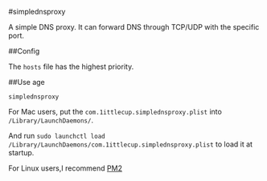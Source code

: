 #simplednsproxy

A simple DNS proxy. It can forward DNS through TCP/UDP with the specific port.

##Config

The `hosts` file has the highest priority.

##Use age

`simplednsproxy `

For Mac users, put the `com.1ittlecup.simplednsproxy.plist` into `/Library/LaunchDaemons/`.

And run `sudo launchctl load /Library/LaunchDaemons/com.1ittlecup.simplednsproxy.plist` to load it at startup.

For Linux users,I recommend [PM2](https://github.com/unitech/pm2)

